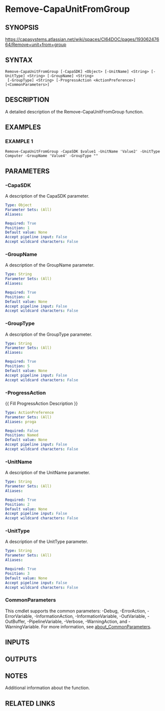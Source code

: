 # Remove-CapaUnitFromGroup

## SYNOPSIS
https://capasystems.atlassian.net/wiki/spaces/CI64DOC/pages/19306247664/Remove+unit+from+group

## SYNTAX

```
Remove-CapaUnitFromGroup [-CapaSDK] <Object> [-UnitName] <String> [-UnitType] <String> [-GroupName] <String>
 [-GroupType] <String> [-ProgressAction <ActionPreference>] [<CommonParameters>]
```

## DESCRIPTION
A detailed description of the Remove-CapaUnitFromGroup function.

## EXAMPLES

### EXAMPLE 1
```
Remove-CapaUnitFromGroup -CapaSDK $value1 -UnitName 'Value2' -UnitType Computer -GroupName 'Value4' -GroupType ""
```

## PARAMETERS

### -CapaSDK
A description of the CapaSDK parameter.

```yaml
Type: Object
Parameter Sets: (All)
Aliases:

Required: True
Position: 1
Default value: None
Accept pipeline input: False
Accept wildcard characters: False
```

### -GroupName
A description of the GroupName parameter.

```yaml
Type: String
Parameter Sets: (All)
Aliases:

Required: True
Position: 4
Default value: None
Accept pipeline input: False
Accept wildcard characters: False
```

### -GroupType
A description of the GroupType parameter.

```yaml
Type: String
Parameter Sets: (All)
Aliases:

Required: True
Position: 5
Default value: None
Accept pipeline input: False
Accept wildcard characters: False
```

### -ProgressAction
{{ Fill ProgressAction Description }}

```yaml
Type: ActionPreference
Parameter Sets: (All)
Aliases: proga

Required: False
Position: Named
Default value: None
Accept pipeline input: False
Accept wildcard characters: False
```

### -UnitName
A description of the UnitName parameter.

```yaml
Type: String
Parameter Sets: (All)
Aliases:

Required: True
Position: 2
Default value: None
Accept pipeline input: False
Accept wildcard characters: False
```

### -UnitType
A description of the UnitType parameter.

```yaml
Type: String
Parameter Sets: (All)
Aliases:

Required: True
Position: 3
Default value: None
Accept pipeline input: False
Accept wildcard characters: False
```

### CommonParameters
This cmdlet supports the common parameters: -Debug, -ErrorAction, -ErrorVariable, -InformationAction, -InformationVariable, -OutVariable, -OutBuffer, -PipelineVariable, -Verbose, -WarningAction, and -WarningVariable. For more information, see [about_CommonParameters](http://go.microsoft.com/fwlink/?LinkID=113216).

## INPUTS

## OUTPUTS

## NOTES
Additional information about the function.

## RELATED LINKS
